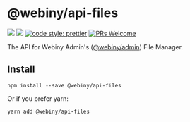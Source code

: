 # @webiny/api-files
[![](https://img.shields.io/npm/dw/@webiny/api-files.svg)](https://www.npmjs.com/package/@webiny/api-files) 
[![](https://img.shields.io/npm/v/@webiny/api-files.svg)](https://www.npmjs.com/package/@webiny/api-files)
[![code style: prettier](https://img.shields.io/badge/code_style-prettier-ff69b4.svg?style=flat-square)](https://github.com/prettier/prettier)
[![PRs Welcome](https://img.shields.io/badge/PRs-welcome-brightgreen.svg?style=flat-square)](http://makeapullrequest.com)

The API for Webiny Admin's ([@webiny/admin](../app-admin)) File Manager.

## Install
```
npm install --save @webiny/api-files
```

Or if you prefer yarn: 
```
yarn add @webiny/api-files
```
